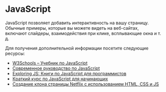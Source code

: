 # JavaScript

JavaScript позволяет добавить интерактивность на вашу страницу. Обычные примеры, которые вы можете видеть на веб-сайтах, включают слайдеры, взаимодействия при клике, всплывающие окна и т. д.

Для получения дополнительной информации посетите следующие ресурсы:

- [W3Schools – Учебник по JavaScript](https://www.w3schools.com/js/)
- [Современное руководство по JavaScript](https://javascript.info/)
- [Exploring JS: Книги по JavaScript для программистов](https://exploringjs.com/)
- [Краткий курс по JavaScript для начинающих](https://youtu.be/hdI2bqOjy3c?t=2)
- [Создание клона страницы Netflix с использованием HTML, CSS и JS](https://youtu.be/P7t13SGytRk)
